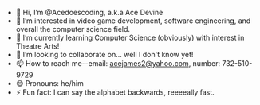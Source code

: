 - 👋 Hi, I’m @Acedoescoding, a.k.a Ace Devine
- 👀 I’m interested in video game development, software engineering, and overall the computer science field.
- 🌱 I’m currently learning Computer Science (obviously) with interest in Theatre Arts!
- 💞️ I’m looking to collaborate on... well I don't know yet!
- 📫 How to reach me--email: acejames2@yahoo.com, number: 732-510-9729
- 😄 Pronouns: he/him
- ⚡ Fun fact: I can say the alphabet backwards, reeeeally fast.

<!---
Acedoescoding/Acedoescoding is a ✨ special ✨ repository because its `README.md` (this file) appears on your GitHub profile.
You can click the Preview link to take a look at your changes.
--->
